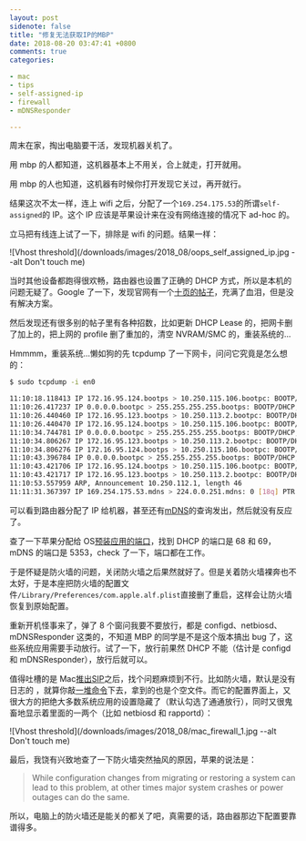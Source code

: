 ```yaml
---
layout: post
sidenote: false
title: "修复无法获取IP的MBP"
date: 2018-08-20 03:47:41 +0800
comments: true
categories:

- mac
- tips
- self-assigned-ip
- firewall
- mDNSResponder

---
```


周末在家，掏出电脑要干活，发现机器关机了。

用 mbp 的人都知道，这机器基本上不用关，合上就走，打开就用。

用 mbp 的人也知道，这机器有时候你打开发现它关过，再开就行。

结果这次不太一样，连上 wifi 之后，分配了一个`169.254.175.53`的所谓`self-assigned`的 IP。这个 IP 应该是苹果设计来在没有网络连接的情况下 ad-hoc 的。

立马把有线连上试了一下，排除是 wifi 的问题。结果一样：

![Vhost threshold](/downloads/images/2018_08/oops_self_assigned_ip.jpg --alt Don't touch me)

当时其他设备都跑得很欢畅，路由器也设置了正确的 DHCP 方式，所以是本机的问题无疑了。Google 了一下，发现官网有一个[十页的帖子](https://discussions.apple.com/message/10753369#10753369)，充满了血泪，但是没有解决方案。

然后发现还有很多别的帖子里有各种招数，比如更新 DHCP Lease 的，把网卡删了加上的，把上网的 profile 删了重加的，清空 NVRAM/SMC 的，重装系统的...

Hmmmm，重装系统...懒如狗的先 tcpdump 了一下网卡，问问它究竟是怎么想的：

``` bash
$ sudo tcpdump -i en0

11:10:18.118413 IP 172.16.95.124.bootps > 10.250.115.106.bootpc: BOOTP/DHCP, Reply, length 333
11:10:26.417237 IP 0.0.0.0.bootpc > 255.255.255.255.bootps: BOOTP/DHCP, Request from 8c:85:90:d1:82:a7 (oui Unknown), length 300
11:10:26.440460 IP 172.16.95.123.bootps > 10.250.113.2.bootpc: BOOTP/DHCP, Reply, length 333
11:10:26.440470 IP 172.16.95.124.bootps > 10.250.115.106.bootpc: BOOTP/DHCP, Reply, length 333
11:10:34.744781 IP 0.0.0.0.bootpc > 255.255.255.255.bootps: BOOTP/DHCP, Request from 8c:85:90:d1:82:a7 (oui Unknown), length 300
11:10:34.806267 IP 172.16.95.123.bootps > 10.250.113.2.bootpc: BOOTP/DHCP, Reply, length 333
11:10:34.806276 IP 172.16.95.124.bootps > 10.250.115.106.bootpc: BOOTP/DHCP, Reply, length 333
11:10:43.396784 IP 0.0.0.0.bootpc > 255.255.255.255.bootps: BOOTP/DHCP, Request from 8c:85:90:d1:82:a7 (oui Unknown), length 300
11:10:43.421706 IP 172.16.95.124.bootps > 10.250.115.106.bootpc: BOOTP/DHCP, Reply, length 333
11:10:43.421717 IP 172.16.95.123.bootps > 10.250.113.2.bootpc: BOOTP/DHCP, Reply, length 333
11:10:53.557959 ARP, Announcement 10.250.112.1, length 46
11:11:31.367397 IP 169.254.175.53.mdns > 224.0.0.251.mdns: 0 [18q] PTR (QM)? _raop._tcp.local. PTR (QM)? _airplay._tcp.local. PTR (QM)? _airport._tcp.local. PTR (QM)? _uscans._tcp.local. PTR (QM)? _ipp._tcp.local. PTR (QM)? _uscan._tcp.local. PTR (QM)? _ippusb._tcp.local. PTR (QM)? _scanner._tcp.local. PTR (QM)? _ipps._tcp.local. PTR (QM)? _printer._tcp.local. PTR (QM)? _pdl-datastream._tcp.local. PTR (QM)? _ptp._tcp.local. PTR (QM)? _companion-link._tcp.local. PTR (QM)? _afpovertcp._tcp.local. PTR (QM)? _smb._tcp.local. PTR (QM)? _rfb._tcp.local. PTR (QM)? _adisk._tcp.local. PTR (QM)? _sleep-proxy._udp.local. (290)
```

可以看到路由器分配了 IP 给机器，甚至还有[mDNS](https://en.wikipedia.org/wiki/Multicast_DNS)的查询发出，然后就没有反应了。

查了一下苹果分配给 OS[预装应用的端口](https://support.apple.com/en-us/HT202944)，找到 DHCP 的端口是 68 和 69，mDNS 的端口是 5353，check 了一下，端口都在工作。

于是怀疑是防火墙的问题，关闭防火墙之后果然就好了。但是关着防火墙裸奔也不太好，于是本座把防火墙的配置文件`/Library/Preferences/com.apple.alf.plist`直接删了重启，这样会让防火墙恢复到原始配置。

重新开机怪事来了，弹了 8 个窗问我要不要放行，都是 configd、netbiosd、mDNSResponder 这类的，不知道 MBP 的同学是不是这个版本搞出 bug 了，这些系统应用需要手动放行。试了一下，放行前果然 DHCP 不能（估计是 configd 和 mDNSResponder），放行后就可以。

值得吐槽的是 Mac[推出SIP](https://support.apple.com/en-us/HT204899)之后，找个问题麻烦到不行。比如防火墙，默认是没有日志的 ，就算你敲[一堆命令](https://discussions.apple.com/thread/7849608)下去，拿到的也是个空文件。而它的配置界面上，又很大方的把绝大多数系统应用的设置隐藏了（默认勾选了通通放行），同时又很鬼畜地显示着里面的一两个（比如 netbiosd 和 rapportd）：

![Vhost threshold](/downloads/images/2018_08/mac_firewall_1.jpg --alt Don't touch me)

最后，我饶有兴致地查了一下防火墙突然抽风的原因，苹果的说法是：

> While configuration changes from migrating or restoring a system can lead to this problem, at other times major system crashes or power outages can do the same.​

所以，电脑上的防火墙还是能关的都关了吧，真需要的话，路由器那边下配置要靠谱得多。